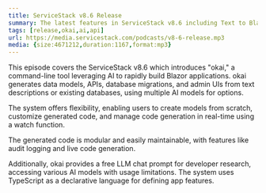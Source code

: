 ```yaml
---
title: ServiceStack v8.6 Release
summary: The latest features in ServiceStack v8.6 including Text to Blazor and AI code generation!
tags: [release,okai,ai,api]
url: https://media.servicestack.com/podcasts/v8-6-release.mp3
media: {size:4671212,duration:1167,format:mp3}
---
```


This episode covers the ServiceStack v8.6 which introduces "okai," a command-line tool leveraging AI to rapidly 
build Blazor applications. okai generates data models, APIs, database migrations, and admin UIs from 
text descriptions or existing databases, using multiple AI models for options. 

The system offers flexibility, enabling users to create models from scratch, customize generated code,
and manage code generation in real-time using a watch function.

The generated code is modular and easily maintainable, with features like audit logging and live code generation. 

Additionally, okai provides a free LLM chat prompt for developer research, accessing various AI models with 
usage limitations. The system uses TypeScript as a declarative language for defining app features. 
